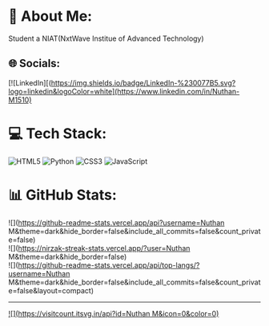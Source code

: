 # 💫 About Me:
Student a NIAT(NxtWave Institue of Advanced Technology)


## 🌐 Socials:
[![LinkedIn][(https://img.shields.io/badge/LinkedIn-%230077B5.svg?logo=linkedin&logoColor=white](https://www.linkedin.com/in/Nuthan-M1510) 

# 💻 Tech Stack:
![HTML5](https://img.shields.io/badge/html5-%23E34F26.svg?style=flat-square&logo=html5&logoColor=white) ![Python](https://img.shields.io/badge/python-3670A0?style=flat-square&logo=python&logoColor=ffdd54) ![CSS3](https://img.shields.io/badge/css3-%231572B6.svg?style=flat-square&logo=css3&logoColor=white) ![JavaScript](https://img.shields.io/badge/javascript-%23323330.svg?style=flat-square&logo=javascript&logoColor=%23F7DF1E)
# 📊 GitHub Stats:
![](https://github-readme-stats.vercel.app/api?username=Nuthan M&theme=dark&hide_border=false&include_all_commits=false&count_private=false)<br/>
![](https://nirzak-streak-stats.vercel.app/?user=Nuthan M&theme=dark&hide_border=false)<br/>
![](https://github-readme-stats.vercel.app/api/top-langs/?username=Nuthan M&theme=dark&hide_border=false&include_all_commits=false&count_private=false&layout=compact)

---
[![](https://visitcount.itsvg.in/api?id=Nuthan M&icon=0&color=0)](https://visitcount.itsvg.in)

<!-- Proudly created with GPRM ( https://gprm.itsvg.in ) -->
